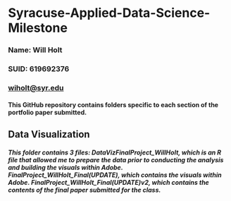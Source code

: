 # Syracuse-Applied-Data-Science-Milestone
### Name: Will Holt
### SUID: 619692376
### wiholt@syr.edu

#### This GitHub repository contains folders specific to each section of the portfolio paper submitted.

## Data Visualization
##### This folder contains 3 files: DataVizFinalProject_WillHolt, which is an R file that allowed me to prepare the data prior to conducting the analysis and building the visuals within Adobe. FinalProject_WillHolt_Final(UPDATE), which contains the visuals within Adobe.  FinalProject_WillHolt_Final(UPDATE)v2, which contains the contents of the final paper submitted for the class.




